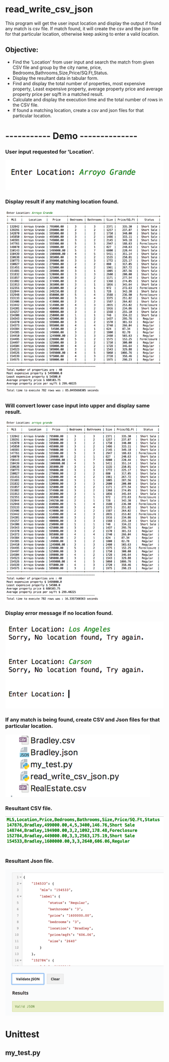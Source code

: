 # read_write_csv_json
This program will get the user input location and display the output if found any match is csv file. If match found, it will create the csv and the json file for that particular location, otherwise keep asking to enter a valid location.

## Objective:

* Find the 'Location' from user input and search the match from given CSV file and group by the city name, price, Bedrooms,Bathrooms,Size,Price/SQ.Ft,Status.
* Display the resultant data in tabular form.
* Find and display the total number of properties, most expensive property, Least expensive property, average property price and average property price per sq/ft in a matched result.
* Calculate and display the execution time and the total number of rows in the CSV file.
* If found a matching location, create a csv and json files for that particular location.

# ----------- Demo --------------

### User input requested for 'Location'.
![](screenshots/1-user-input.png)

### Display result if any matching location found.
![](screenshots/2-result.png)

### Will convert lower case input into upper and display same result.
![](screenshots/3-low-letters.png)

### Display error message if no location found.
![](screenshots/4-no-loc.png)

### If any match is being found, create CSV and Json files for that particular location.
![](screenshots/5-gen-files.png)

### Resultant CSV file.
![](screenshots/6-csv-output.png)

### Resultant Json file.
![](screenshots/7-json-output.png)

# Unittest
## my_test.py


